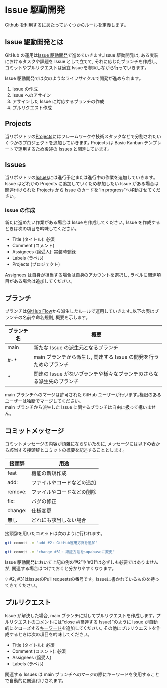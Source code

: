 # Issue 駆動開発

Github を利用するにあたっていくつかのルールを定義します｡

## Issue 駆動開発とは

GitHub の運用は[Issue 駆動開発](https://gist.github.com/Enchan1207/0ea2c7a7d6a3c16aea5683435d1972f8)で進めていきます｡Issue 駆動開発は, ある実装におけるタスクや課題を Issue として立てて, それに応じたブランチを作成し, コミットやプルリクエストは適宜 Issue を参照しながら行っていきます｡

Issue 駆動開発では次のようなライフサイクルで開発が進められます｡

1. Issue の作成
2. Issue へのアサイン
3. アサインした Issue に対応するブランチの作成
4. プルリクエスト作成

## Projects

当リポジトリの[Projects](https://github.com/ex10ds/U22/projects?type=classic)にはフレームワークや技術スタックなどで分割されたいくつかのプロジェクトを追加していきます｡
Projects は Basic Kanban テンプレートで運用するため後述の Issues と関連しています｡

## Issues

当リポジトリの[Issues](https://github.com/ex10ds/U22/issues)には進行予定または進行中の作業を追加していきます｡
Issue はどれかの Projects に追加していくため参加したい Issue がある場合は関連付けられた Projects から Issue のカードを“In progress”へ移動させてください｡

### Issue の作成

新たに進めたい作業がある場合は Issue を作成してください｡ Issue を作成するときは次の項目を吟味してください｡

- Title (タイトル): 必須
- Comment (コメント)
- Assignees (譲受人): 実装時登録
- Labels (ラベル)
- Projects (プロジェクト)

Assignees は自身が担当する場合は自身のアカウントを選択し, ラベルに関連項目がある場合は追加してください｡

## ブランチ

ブランチは[GitHub Flow](https://gist.github.com/Gab-km/3705015)から派生したルールで運用していきます｡以下の表はブランチの名前や命名規則, 概要を示します｡

| ブランチ名 | 概要                                                                  |
| ---------- | --------------------------------------------------------------------- |
| main       | 新たな Issue の派生元となるブランチ                                   |
| #-\*       | main ブランチから派生し, 関連する Issue の開発を行うためのブランチ    |
| \*         | 関連の Issue がないブランチや様々なブランチのさらなる派生先のブランチ |

main ブランチへのマージは許可された GitHub ユーザーが行います｡権限のあるユーザーは独断でマージしてください。  
main ブランチから派生した Issue に関するブランチは自由に扱って構いません｡

## コミットメッセージ

コミットメッセージの内容が煩雑にならないために, メッセージには以下の表から該当する接頭辞とコミットの概要を記述することとします｡

| 接頭辞  | 用途                       |
| ------- | -------------------------- |
| feat    | 機能の新規作成             |
| add:    | ファイルやコードなどの追加 |
| remove: | ファイルやコードなどの削除 |
| fix:    | バグの修正                 |
| change: | 仕様変更                   |
| 無し    | どれにも該当しない場合     |

接頭辞を用いたコミットは次のように行われます｡

```bash
git commit -m "add #2: GitHub運用方針を追加"
```

```bash
git commit -m "change #31: 認証方法をsupabaseに変更"
```

Issue 駆動開発において上記の例の”#2”や”#31”は必ずしも必要ではありませんが, 関連する場合はつけておくと分かりやすくなります｡

<aside>
💡 #2, #31はissueのPull requestsの番号です。issueに書かれているものを持ってきてください。

</aside>

## プルリクエスト

Issue が解決した場合, main ブランチに対してプルリクエストを作成します｡
プルリクエストのコメントには“close #{関連する Issue}”のように Issue が自動的にクローズする[キーワード](https://docs.github.com/ja/issues/tracking-your-work-with-issues/linking-a-pull-request-to-an-issue)を追加してください｡
その他にプルリクエストを作成するときは次の項目を吟味してください｡

- Title (タイトル): 必須
- Comment (コメント): 必須
- Assignees (譲受人)
- Labels (ラベル)

関連する Issues は main ブランチへのマージの際にキーワードを使用することで自動的に関連付けされます。
